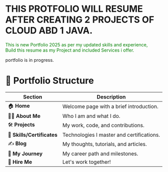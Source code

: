 # THIS PROTFOLIO WILL RESUME AFTER CREATING 2 PROJECTS OF CLOUD ABD 1 JAVA.
<p style="color: green;">This is new Portfolio 2025 as per my updated skills and experience,<br>
Build this resume as my Project and included Services i offer.</p>
portfolio is in progress.<br>

# 🚀 **Portfolio Structure**  

| **Section**       | **Description**                          |
|--------------------|------------------------------------------|
| 🏠 **Home**        | Welcome page with a brief introduction.  |
| 👨‍💻 **About Me**   | Who I am and what I do.                  |
| 🛠️ **Projects**    | My work, code, and contributions.        |
| 📜 **Skills/Certificates** | Technologies I master and certifications. |
| ✍️ **Blog**        | My thoughts, tutorials, and articles.    |
| 🌟 **My Journey**  | My career path and milestones.           |
| 💼 **Hire Me**     | Let's work together!                     |
